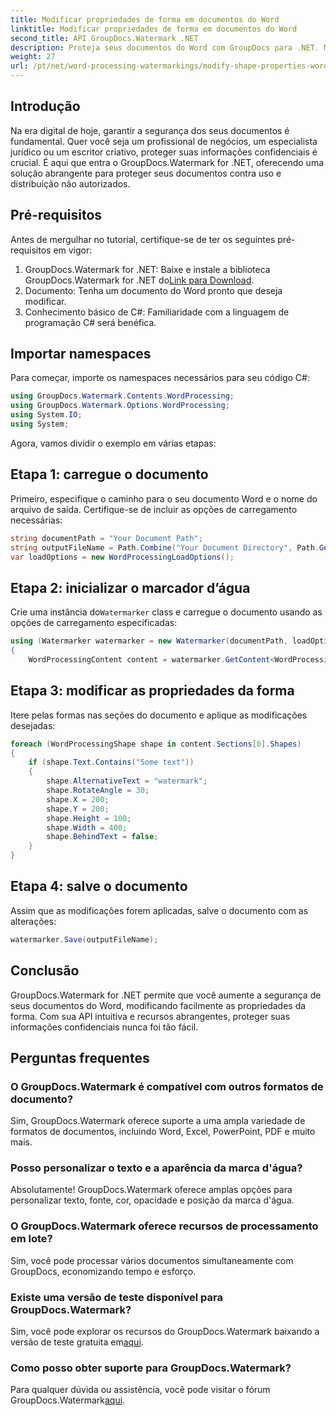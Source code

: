```yaml
---
title: Modificar propriedades de forma em documentos do Word
linktitle: Modificar propriedades de forma em documentos do Word
second_title: API GroupDocs.Watermark .NET
description: Proteja seus documentos do Word com GroupDocs para .NET. Modifique facilmente as propriedades da forma para aumentar a segurança.
weight: 27
url: /pt/net/word-processing-watermarkings/modify-shape-properties-word-docs/
---
```

## Introdução
Na era digital de hoje, garantir a segurança dos seus documentos é fundamental. Quer você seja um profissional de negócios, um especialista jurídico ou um escritor criativo, proteger suas informações confidenciais é crucial. É aqui que entra o GroupDocs.Watermark for .NET, oferecendo uma solução abrangente para proteger seus documentos contra uso e distribuição não autorizados.
## Pré-requisitos
Antes de mergulhar no tutorial, certifique-se de ter os seguintes pré-requisitos em vigor:
1.  GroupDocs.Watermark for .NET: Baixe e instale a biblioteca GroupDocs.Watermark for .NET do[Link para Download](https://releases.groupdocs.com/Watermark/net/).
2. Documento: Tenha um documento do Word pronto que deseja modificar.
3. Conhecimento básico de C#: Familiaridade com a linguagem de programação C# será benéfica.

## Importar namespaces
Para começar, importe os namespaces necessários para seu código C#:
```csharp
using GroupDocs.Watermark.Contents.WordProcessing;
using GroupDocs.Watermark.Options.WordProcessing;
using System.IO;
using System;
```
Agora, vamos dividir o exemplo em várias etapas:
## Etapa 1: carregue o documento
Primeiro, especifique o caminho para o seu documento Word e o nome do arquivo de saída. Certifique-se de incluir as opções de carregamento necessárias:
```csharp
string documentPath = "Your Document Path";
string outputFileName = Path.Combine("Your Document Directory", Path.GetFileName(documentPath));
var loadOptions = new WordProcessingLoadOptions();
```
## Etapa 2: inicializar o marcador d’água
Crie uma instância do`Watermarker` class e carregue o documento usando as opções de carregamento especificadas:
```csharp
using (Watermarker watermarker = new Watermarker(documentPath, loadOptions))
{
    WordProcessingContent content = watermarker.GetContent<WordProcessingContent>();
```
## Etapa 3: modificar as propriedades da forma
Itere pelas formas nas seções do documento e aplique as modificações desejadas:
```csharp
foreach (WordProcessingShape shape in content.Sections[0].Shapes)
{
    if (shape.Text.Contains("Some text"))
    {
        shape.AlternativeText = "watermark";
        shape.RotateAngle = 30;
        shape.X = 200;
        shape.Y = 200;
        shape.Height = 100;
        shape.Width = 400;
        shape.BehindText = false;
    }
}
```
## Etapa 4: salve o documento
Assim que as modificações forem aplicadas, salve o documento com as alterações:
```csharp
watermarker.Save(outputFileName);
```
## Conclusão
GroupDocs.Watermark for .NET permite que você aumente a segurança de seus documentos do Word, modificando facilmente as propriedades da forma. Com sua API intuitiva e recursos abrangentes, proteger suas informações confidenciais nunca foi tão fácil.

## Perguntas frequentes
### O GroupDocs.Watermark é compatível com outros formatos de documento?
Sim, GroupDocs.Watermark oferece suporte a uma ampla variedade de formatos de documentos, incluindo Word, Excel, PowerPoint, PDF e muito mais.
### Posso personalizar o texto e a aparência da marca d'água?
Absolutamente! GroupDocs.Watermark oferece amplas opções para personalizar texto, fonte, cor, opacidade e posição da marca d'água.
### O GroupDocs.Watermark oferece recursos de processamento em lote?
Sim, você pode processar vários documentos simultaneamente com GroupDocs, economizando tempo e esforço.
### Existe uma versão de teste disponível para GroupDocs.Watermark?
 Sim, você pode explorar os recursos do GroupDocs.Watermark baixando a versão de teste gratuita em[aqui](https://releases.groupdocs.com/).
### Como posso obter suporte para GroupDocs.Watermark?
 Para qualquer dúvida ou assistência, você pode visitar o fórum GroupDocs.Watermark[aqui](https://forum.groupdocs.com/c/watermark/19).